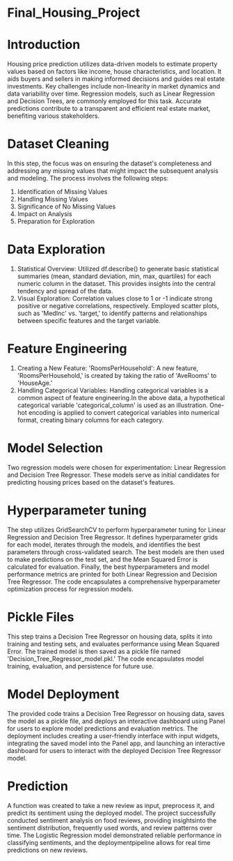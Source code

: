 # Final_Housing_Project

# Introduction
Housing price prediction utilizes data-driven models to estimate property values based on factors like 
income, house characteristics, and location. It aids buyers and sellers in making informed decisions and 
guides real estate investments. Key challenges include non-linearity in market dynamics and data 
variability over time. Regression models, such as Linear Regression and Decision Trees, are commonly 
employed for this task. Accurate predictions contribute to a transparent and efficient real estate market, 
benefiting various stakeholders.

# Dataset Cleaning
In this step, the focus was on ensuring the dataset's completeness and addressing any missing values that 
might impact the subsequent analysis and modeling. The process involves the following steps:
1. Identification of Missing Values
2. Handling Missing Values
3. Significance of No Missing Values
4. Impact on Analysis
5. Preparation for Exploration

# Data Exploration
1. Statistical Overview:
Utilized df.describe() to generate basic statistical summaries (mean, standard deviation, min, max, 
quartiles) for each numeric column in the dataset. This provides insights into the central tendency and 
spread of the data.
2. Visual Exploration:
Correlation values close to 1 or -1 indicate strong positive or negative correlations, 
respectively. Employed scatter plots, such as 'MedInc' vs. 'target,' to identify patterns and relationships 
between specific features and the target variable.

# Feature Engineering
1. Creating a New Feature: 'RoomsPerHousehold': A new feature, 'RoomsPerHousehold,' is created by taking the ratio of 'AveRooms' to 'HouseAge.'
2. Handling Categorical Variables:
Handling categorical variables is a common aspect of feature engineering.In the above data, a hypothetical 
categorical variable 'categorical_column' is used as an illustration. One-hot encoding is applied to convert 
categorical variables into numerical format, creating binary columns for each category.

# Model Selection
Two regression models were chosen for experimentation: Linear Regression and Decision Tree Regressor. 
These models serve as initial candidates for predicting housing prices based on the dataset's features.

# Hyperparameter tuning 
The step utilizes GridSearchCV to perform hyperparameter tuning for Linear Regression and Decision 
Tree Regressor. It defines hyperparameter grids for each model, iterates through the models, and 
identifies the best parameters through cross-validated search. The best models are then used to make 
predictions on the test set, and the Mean Squared Error is calculated for evaluation. Finally, the best 
hyperparameters and model performance metrics are printed for both Linear Regression and Decision 
Tree Regressor. The code encapsulates a comprehensive hyperparameter optimization process for 
regression models.

# Pickle Files
This step trains a Decision Tree Regressor on housing data, splits it into training and testing sets, and 
evaluates performance using Mean Squared Error. The trained model is then saved as a pickle file named 
'Decision_Tree_Regressor_model.pkl.' The code encapsulates model training, evaluation, and persistence 
for future use.

# Model Deployment
The provided code trains a Decision Tree Regressor on housing data, saves the model as a pickle file, and 
deploys an interactive dashboard using Panel for users to explore model predictions and evaluation 
metrics. The deployment includes creating a user-friendly interface with input widgets, integrating the 
saved model into the Panel app, and launching an interactive dashboard for users to interact with the 
deployed Decision Tree Regressor model.

# Prediction
A function was created to take a new review as input, preprocess it, and predict its sentiment 
using the deployed model. The project successfully conducted sentiment analysis on food reviews,
providing insightsinto the sentiment distribution, frequently used words, and review patterns over
time. The Logistic Regression model demonstrated reliable performance in classifying
sentiments, and the deploymentpipeline allows for real time predictions on new reviews.

